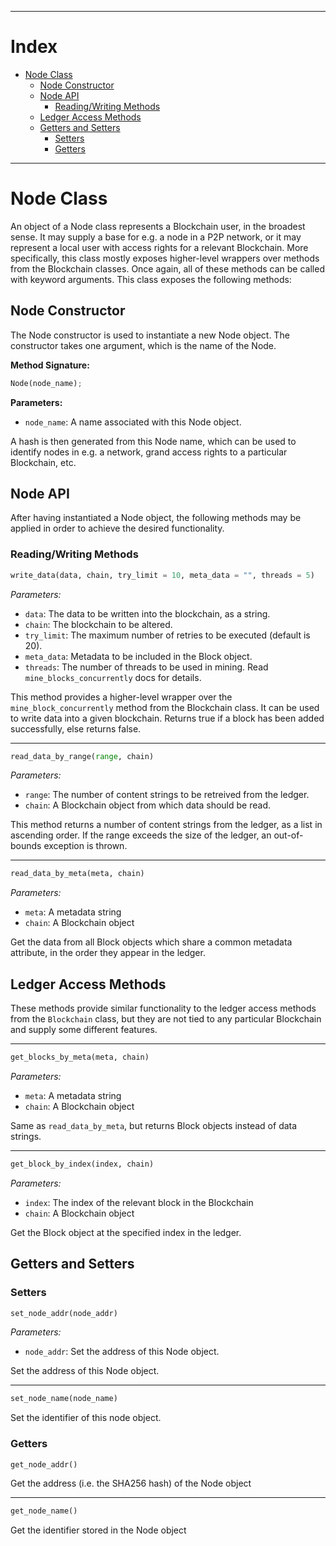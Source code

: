 
---
# Index

- [Node Class](#node-class)
  * [Node Constructor](#node-constructor)
  * [Node API](#node-api)
    + [Reading/Writing Methods](#reading-writing-methods)
  * [Ledger Access Methods](#ledger-access-methods)
  * [Getters and Setters](#getters-and-setters)
    + [Setters](#setters)
    + [Getters](#getters)
---

# Node Class

An object of a Node class represents a Blockchain user, in the broadest sense. 
It may supply a base for e.g. a node in a P2P network, or it may represent a local user with access rights for a 
relevant Blockchain. More specifically, this class mostly exposes higher-level wrappers over methods from the Blockchain classes. Once again, all of these methods can be called with keyword arguments.
This class exposes the following methods:

## Node Constructor

The Node constructor is used to instantiate a new Node object. The constructor takes one argument, which is the name of the Node. 

**Method Signature:**

```python
Node(node_name);
```

**Parameters:** 

* ```node_name```: A name associated with this Node object.

A hash is then generated from this Node name, which can be used to identify nodes in e.g. a network, grand access rights to a particular Blockchain, etc.

## Node API

After having instantiated a Node object, the following methods may be applied in order to achieve the desired functionality.

### Reading/Writing Methods

```python
write_data(data, chain, try_limit = 10, meta_data = "", threads = 5)
```

*Parameters:*

* ```data```: The data to be written into the blockchain, as a string.
* ```chain```: The blockchain to be altered.
* ```try_limit```: The maximum number of retries to be executed (default is 20).
* ```meta_data```: Metadata to be included in the Block object.
* ```threads```: The number of threads to be used in mining. Read ```mine_blocks_concurrently``` docs for details.

This method provides a higher-level wrapper over the ```mine_block_concurrently``` 
method from the Blockchain class. It can be used to write data into a given blockchain.
Returns true if a block has been added successfully, else returns false.

-----------------------------------------------------------------------------------------------
```python
read_data_by_range(range, chain)
```

*Parameters:* 

* ```range```: The number of content strings to be retreived from the ledger.
* ```chain```: A Blockchain object from which data should be read.

This method returns a number of content strings from the ledger, as a list in ascending order.
If the range exceeds the size of the ledger, an out-of-bounds exception is thrown.

---------------------------------------------------------------------------------------------------
```python
read_data_by_meta(meta, chain)
```
*Parameters:* 

* ```meta```: A metadata string
* ```chain```: A Blockchain object

Get the data from all Block objects which share a common metadata attribute, in the order they appear in the ledger.

## Ledger Access Methods

These methods provide similar functionality to the ledger access methods from the ```Blockchain``` class, but they are not tied to any particular Blockchain and supply some different features.

---------------------------------------------------------------------------------------------------
```python
get_blocks_by_meta(meta, chain)
```
*Parameters:* 

* ```meta```: A metadata string
* ```chain```: A Blockchain object

Same as ```read_data_by_meta```, but returns Block objects instead of data strings.

----------------------------------------------------------------------------------------------------
```python
get_block_by_index(index, chain)
```
*Parameters:* 

* ```index```: The index of the relevant block in the Blockchain
* ```chain```: A Blockchain object

Get the Block object at the specified index in the ledger.


## Getters and Setters

### Setters

```python
set_node_addr(node_addr)
```

*Parameters:*

* ```node_addr```: Set the address of this Node object.

Set the address of this Node object.

----------------------------------------------------------------------------------------------------
```python
set_node_name(node_name)
```

Set the identifier of this node object.

### Getters

```python
get_node_addr()
```
Get the address (i.e. the SHA256 hash) of the Node object

----------------------------------------------------------------------------------------------------
```python
get_node_name()
```
Get the identifier stored in the Node object
